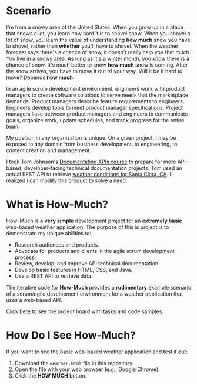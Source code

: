 # Scenario

I'm from a snowy area of the United States. When you grow up in a place that snows a lot, you learn how hard it is to shovel snow. When you shovel a lot of snow, you learn the value of understanding **how much** snow you have to shovel, rather than **whether** you'll have to shovel. When the weather forecast says there's a chance of snow, it doesn't really help you that much. You live in a snowy area. As long as it's a winter month, you _know_ there is a chance of snow. It's much better to know **how much** snow is coming. After the snow arrives, you have to move it out of your way. Will it be it hard to move? Depends **how much**.

In an agile scrum development environment, engineers work with product managers to create software solutions to serve needs that the marketplace demands. Product managers describe feature requirements to engineers. Engineers develop tools to meet product manager specifications. Project managers liase between product managers and engineers to communicate goals, organize work, update schedules, and track progress for the entire team.

My position in any organization is unique. On a given project, I may be exposed to any domain from business development, to engineering, to content creation and management. 

I took Tom Johnson's [Documentating APIs course](https://idratherbewriting.com/learnapidoc/) to prepare for more API-based, developer-facing technical documentation projects. Tom used an actual REST API to retrieve [weather conditions for Santa Clara, CA](https://idratherbewriting.com/assets/files/wind-openweathermap.html). I realized I can modify this product to solve a need.

# What is How-Much?  

How-Much is a **very simple** development project for an **extremely basic** web-based weather application. The purpose of this is project is to demonstrate my unique abilities to: 

* Research audiences and products.
* Advocate for products and clients in the agile scrum development process.
* Review, develop, and improve API technical documentation.
* Develop basic features in HTML, CSS, and Java.
* Use a REST API to retrieve data. 

The iterative code for **How-Much** provides a **rudimentary** example scenario of a scrum/agile development environment for a weather application that uses a web-based API. 

Click [here](https://github.com/users/adkent77/projects/1) to see the project board with tasks and code samples.

# How Do I See How-Much?
If you want to see the basic web-based weather application and test it out:

1. Download the `weather.html` file in this repository.
2. Open the file with your web browser (e.g., Google Chrome).
3. Click the **HOW MUCH** button. 
